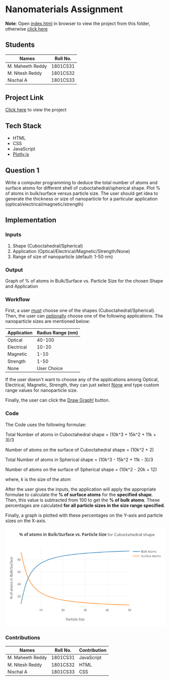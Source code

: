 # Nanomaterials Assignment

**Note**: Open [index.html](./index.html) in browser to view the project from this folder, otherwise [click here](http://nano-mnn.herokuapp.com/)

## Students
| Names            | Roll No. |
|------------------|----------|
| M. Maheeth Reddy | 1801CS31 |
| M. Nitesh Reddy  | 1801CS32 |
| Nischal A        | 1801CS33 |

## Project Link
[Click here](http://nano-mnn.herokuapp.com/) to view the project

## Tech Stack
- HTML
- CSS
- JavaScript
- [Plotly.js](https://plotly.com/javascript/)

## Question 1
Write a computer programming to deduce the total number of atoms and surface atoms for different shell of cuboctahedral/spherical shape. Plot % of atoms in bulk/surface versus particle size. The user should get idea to generate the thickness or size of nanoparticle for a particular application (optical/electrical/magnetic/strength)<br>

## Implementation
### Inputs
1. Shape (Cuboctahedral/Spherical)<br>
2. Application (Optical/Electrical/Magnetic/Strength/None)<br>
3. Range of size of nanoparticle (default: 1-50 nm)<br>

### Output
Graph of % of atoms in Bulk/Surface vs. Particle Size for the chosen Shape and Application

### Workflow
First, a user <u>must</u> choose one of the shapes (Cuboctahedral/Spherical).
Then, the user can <u>optionally</u> choose one of the following applications. The nanoparticle sizes are mentioned below:


| Application | Radius Range (nm) |
|-------------|-------------------|
| Optical     | 40-100            |
| Electrical  | 10-20             |
| Magnetic    | 1-10              |
| Strength    | 1-50              |
| None        | User Choice       |

If the user doesn't want to choose any of the applications among Optical, Electrical, Magnetic, Strength, they can just select <u>None</u> and type custom range values for nanoparticle size.

Finally, the user can click the <u>Draw Graph!</u> button.<br>

### Code
The Code uses the following formulae:

Total Number of atoms in Cuboctahedral shape = (10k^3 + 15k^2 + 11k + 3)/3

Number of atoms on the surface of Cuboctahedral shape = (10k^2 + 2)

Total Number of atoms in Spherical shape = (10k^3 - 15k^2 + 11k - 3)/3

Number of atoms on the surface of Spherical shape = (10k^2 - 20k + 12)

where, *k* is the size of the atom

After the user gives the inputs, the application will apply the appropriate formulae to calculate the **% of surface atoms** for the **specified shape**. Then, this value is subtracted from 100 to get the **% of bulk atoms**. These percentages are calculated **for all particle sizes in the size range specified**.

Finally, a graph is plotted with these percentages on the Y-axis and particle sizes on the X-axis.

![alt text](./images/graph_ss.png "Screenshot of Graph for Cuboctahedral shape")

### Contributions
| Names            | Roll No. | Contribution |
|------------------|----------|--------------|
| M. Maheeth Reddy | 1801CS31 | JavaScript   |
| M. Nitesh Reddy  | 1801CS32 | HTML         |
| Nischal A        | 1801CS33 | CSS          |